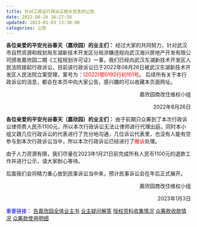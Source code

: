 ```yaml
---
title: 针对工规证行政诉讼相关信息的公告
date: 2022-08-26 16:27:58
updated: 2023-01-03 13:30:00
categories: 公告
---
```

**各位亲爱的平安光谷春天（嘉欣园）的业主们：**
经过大家的共同努力，针对武汉市自然资源和规划局东湖新技术开发区分局涉嫌违规向武汉海兴房地产开发有限公司颁发嘉欣园二期《工程规划许可证》一事，我们已经向武汉东湖新技术开发区人民法院提起行政诉讼，目前该行政诉讼已于2022年08月26日被武汉东湖新技术开发区人民法院立案受理，案号为：<font color="red">(2022)鄂0192行初101号</font>。
后续所有关于本行政诉讼的消息，都会在本页中向大家公告，感兴趣的可以收藏本页面网址。

<p align="right">嘉欣园商改住维权小组</p>
<p align="right">2022年8月26日</p>

**各位亲爱的平安光谷春天（嘉欣园）的业主们：**
由于前期只众筹到了本次行政诉讼律师费人民币1100元，所以本次行政诉讼无法让律师进行代理出庭。同时本小组又跟几位行政诉讼的代表进行了充分地沟通，几位诉讼代表里，也没有人能有空参与到本次行政诉讼当中，所以本次行政诉讼已经进行了<font color="red">撤诉</font>处理。

由于人力资源有限，我们尽量在2023年1月21日前完成所有人民币1100元的退款工作并进行公示，请大家耐心等待。

后面我们会将精力重心放到民事诉讼当中来，预计民事诉讼会在年后正式展开。

<p align="right">嘉欣园商改住维权小组</p>
<p align="right">2023年1月3日</p>

<font color="blue">重要链接：</font>
[告嘉欣园全体业主书](/2022/05/11/告嘉欣园全体业主书)
[业主疑问解答](/2022/01/31/业主疑问解答)
[授权资料收集情况](/2022/01/31/授权资料收集情况)
[众筹款收款情况](/2022/02/23/众筹款收款情况/)
[众筹款使用明细](/2022/03/05/众筹款使用明细/)